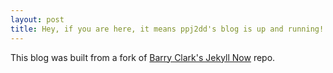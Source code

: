 ```yaml
---
layout: post
title: Hey, if you are here, it means ppj2dd's blog is up and running! Thanks for visiting!
---
```


This blog was built from a fork of [Barry Clark&apos;s Jekyll Now](https://github.com/barryclark/jekyll-now) repo.
